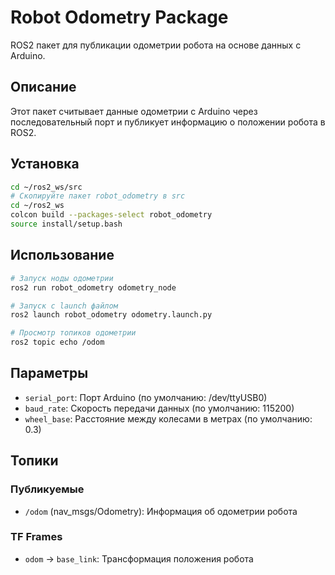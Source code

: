 # Robot Odometry Package

ROS2 пакет для публикации одометрии робота на основе данных с Arduino.

## Описание

Этот пакет считывает данные одометрии с Arduino через последовательный порт и публикует информацию о положении робота в ROS2.

## Установка

```bash
cd ~/ros2_ws/src
# Скопируйте пакет robot_odometry в src
cd ~/ros2_ws
colcon build --packages-select robot_odometry
source install/setup.bash
```

## Использование

```bash
# Запуск ноды одометрии
ros2 run robot_odometry odometry_node

# Запуск с launch файлом
ros2 launch robot_odometry odometry.launch.py

# Просмотр топиков одометрии
ros2 topic echo /odom
```

## Параметры

- `serial_port`: Порт Arduino (по умолчанию: /dev/ttyUSB0)
- `baud_rate`: Скорость передачи данных (по умолчанию: 115200)
- `wheel_base`: Расстояние между колесами в метрах (по умолчанию: 0.3)

## Топики

### Публикуемые
- `/odom` (nav_msgs/Odometry): Информация об одометрии робота

### TF Frames
- `odom` -> `base_link`: Трансформация положения робота
